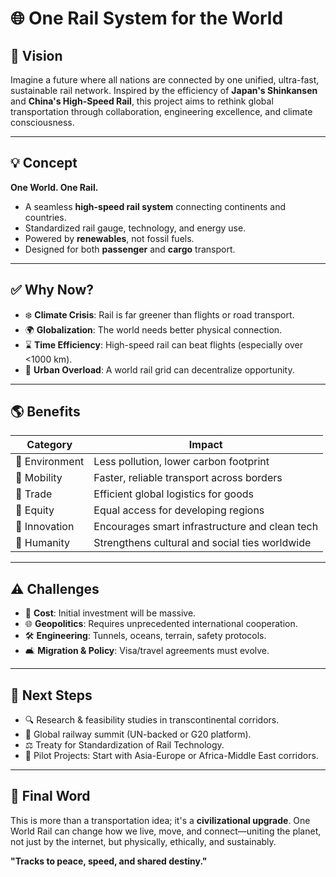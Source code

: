 # 🌐 One Rail System for the World

## 📄 Vision

Imagine a future where all nations are connected by one unified, ultra-fast, sustainable rail network. Inspired by the efficiency of **Japan's Shinkansen** and **China's High-Speed Rail**, this project aims to rethink global transportation through collaboration, engineering excellence, and climate consciousness.

---

## 💡 Concept

**One World. One Rail.**

* A seamless **high-speed rail system** connecting continents and countries.
* Standardized rail gauge, technology, and energy use.
* Powered by **renewables**, not fossil fuels.
* Designed for both **passenger** and **cargo** transport.

---

## ✅ Why Now?

* ❄️ **Climate Crisis**: Rail is far greener than flights or road transport.
* 🌍 **Globalization**: The world needs better physical connection.
* ⌛ **Time Efficiency**: High-speed rail can beat flights (especially over <1000 km).
* 🏢 **Urban Overload**: A world rail grid can decentralize opportunity.

---

## 🌎 Benefits

| Category       | Impact                                         |
| -------------- | ---------------------------------------------- |
| 🌱 Environment | Less pollution, lower carbon footprint         |
| 🚋 Mobility    | Faster, reliable transport across borders      |
| 🚒 Trade       | Efficient global logistics for goods           |
| 🧱 Equity      | Equal access for developing regions            |
| 🚄 Innovation  | Encourages smart infrastructure and clean tech |
| 👫 Humanity    | Strengthens cultural and social ties worldwide |

---

## ⚠️ Challenges

* 💸 **Cost**: Initial investment will be massive.
* 🌐 **Geopolitics**: Requires unprecedented international cooperation.
* 🛠️ **Engineering**: Tunnels, oceans, terrain, safety protocols.
* 🛋️ **Migration & Policy**: Visa/travel agreements must evolve.

---

## 🚀 Next Steps

* 🔍 Research & feasibility studies in transcontinental corridors.
* 💼 Global railway summit (UN-backed or G20 platform).
* ⚖️ Treaty for Standardization of Rail Technology.
* 🌌 Pilot Projects: Start with Asia-Europe or Africa-Middle East corridors.

---

## 🧭 Final Word

This is more than a transportation idea; it's a **civilizational upgrade**. One World Rail can change how we live, move, and connect—uniting the planet, not just by the internet, but physically, ethically, and sustainably.

**"Tracks to peace, speed, and shared destiny."**
